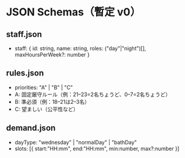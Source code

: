 # JSON Schemas（暫定 v0）
## staff.json
- staff: { id: string, name: string, roles: ("day"|"night")[], maxHoursPerWeek?: number }

## rules.json
- priorities: "A" | "B" | "C"
- A: 固定厳守ルール（例：21–23=2名ちょうど、0–7=2名ちょうど）
- B: 準必須（例：18–21は2–3名）
- C: 望ましい（公平性など）

## demand.json
- dayType: "wednesday" | "normalDay" | "bathDay"
- slots: [{ start:"HH:mm", end:"HH:mm", min:number, max?:number }]
